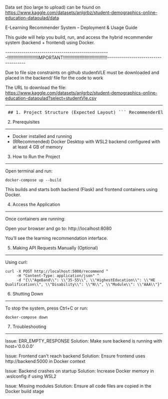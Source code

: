 Data set (too large to upload) can be found on https://www.kaggle.com/datasets/anlgrbz/student-demographics-online-education-dataoulad/data


E-Learning Recommender System – Deployment & Usage Guide


This guide will help you build, run, and access the hybrid recommender system (backend + frontend) using Docker.

----------------------------------------------------!!!!!!!!!!!!!!!!!!!!!!!!IMPORTANT!!!!!!!!!!!!!!!!!!!!!!!!!!!!!!!!!!!-------------------------------------

Due to file size constraints on github studentVLE must be downloaded and placed in the backend/ file for the code to work

The URL to download the file: https://www.kaggle.com/datasets/anlgrbz/student-demographics-online-education-dataoulad?select=studentVle.csv


--------------------------------------------------------------------------------------------------------------------------


<pre> ## 1. Project Structure (Expected Layout) ``` RecommenderElearning/ ├── backend/ │ ├── api.py │ ├── recommender.py │ ├── recommend_hybrid.py │ ├── knn_recommender.py │ ├── requirements.txt │ ├── studentInfo.csv │ ├── studentVle.csv │ ├── vle.csv │ └── Dockerfile ├── frontend/ │ ├── bin/ │ ├── Controllers/ │ ├── Models/ │ ├── obj/ │ ├── Properties/ │ ├── Services/ │ ├── wwwroot/ │ ├── .dockerignore │ ├── appsettings.json │ ├── appsettings.Development.json │ ├── Dockerfile │ ├── Program.cs │ ├── RecommenderAPI.csproj │ ├── RecommenderAPI.csproj.user │ ├── RecommenderAPI.http │ ├── RecommenderAPI.sln │ └── WeatherForecast.cs └── docker-compose.yml ``` </pre>

2. Prerequisites
----------------
- Docker installed and running
- (RRecommended) Docker Desktop with WSL2 backend configured with at least 4 GB of memory

3. How to Run the Project
-------------------------
Open terminal and run:

    docker-compose up --build

This builds and starts both backend (Flask) and frontend containers using Docker.

4. Access the Application
-------------------------
Once containers are running:

Open your browser and go to:
    http://localhost:8080

You’ll see the learning recommendation interface.

5. Making API Requests Manually (Optional)
------------------------------------------
Using curl:

    curl -X POST http://localhost:5000/recommend ^
         -H "Content-Type: application/json" ^
         -d "{\\"AgeBand\\": \\"35-55\\", \\"HighestEducation\\": \\"HE Qualification\\", \\"Disability\\": \\"N\\", \\"Module\\": \\"AAA\\"}"

6. Shutting Down
----------------
To stop the system, press Ctrl+C or run:

    docker-compose down

7. Troubleshooting
------------------
Issue: ERR_EMPTY_RESPONSE
Solution: Make sure backend is running with host='0.0.0.0'

Issue: Frontend can't reach backend
Solution: Ensure frontend uses http://backend:5000 in Docker context

Issue: Backend crashes on startup
Solution: Increase Docker memory in .wslconfig if using WSL2

Issue: Missing modules
Solution: Ensure all code files are copied in the Docker build stage

